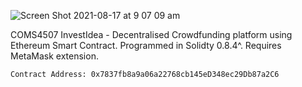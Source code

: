 ![Screen Shot 2021-08-17 at 9 07 09 am](https://user-images.githubusercontent.com/50122869/129639980-8c0aaa65-03a1-4839-936f-2b5f0ed535b4.png)

COMS4507 InvestIdea - Decentralised Crowdfunding platform using Ethereum Smart Contract. Programmed in Solidty 0.8.4^. Requires MetaMask extension.

```
Contract Address: 0x7837fb8a9a06a22768cb145eD348ec29Db87a2C6
```
